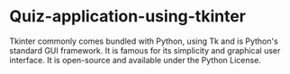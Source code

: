 # Quiz-application-using-tkinter
Tkinter commonly comes bundled with Python, using Tk and is Python's standard GUI framework. It is famous for its simplicity and graphical user interface. It is open-source and available under the Python License.
